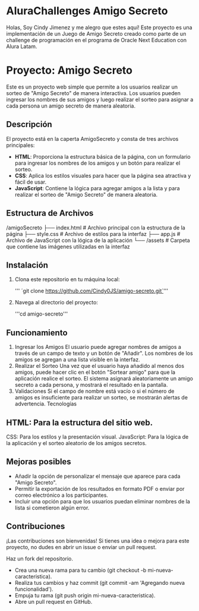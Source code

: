 # AluraChallenges Amigo Secreto
Holas, Soy Cindy Jimenez y me alegro que estes aquí!
Este proyecto es una implementación de un Juego de Amigo Secreto creado como parte de un challenge de programación en el programa de Oracle Next Education con Alura Latam. 

# Proyecto: Amigo Secreto
Este es un proyecto web simple que permite a los usuarios realizar un sorteo de "Amigo Secreto" de manera interactiva. Los usuarios pueden ingresar los nombres de sus amigos y luego realizar el sorteo para asignar a cada persona un amigo secreto de manera aleatoria.

## Descripción
El proyecto está en la caperta AmigoSecreto y consta de tres archivos principales:
- **HTML**: Proporciona la estructura básica de la página, con un formulario para ingresar los nombres de los amigos y un botón para realizar el sorteo.
- **CSS**: Aplica los estilos visuales para hacer que la página sea atractiva y fácil de usar.
- **JavaScript**: Contiene la lógica para agregar amigos a la lista y para realizar el sorteo de "Amigo Secreto" de manera aleatoria.

## Estructura de Archivos
/amigoSecreto 
├── index.html # Archivo principal con la estructura de la página 
├── style.css # Archivo de estilos para la interfaz 
├── app.js # Archivo de JavaScript con la lógica de la aplicación 
└── /assets # Carpeta que contiene las imágenes utilizadas en la interfaz

## Instalación

1. Clona este repositorio en tu máquina local:

   ''' ´git clone https://github.com/Cindy0JS/amigo-secreto.git´'''

2. Navega al directorio del proyecto:

    '''cd amigo-secreto'''

## Funcionamiento
1. Ingresar los Amigos
El usuario puede agregar nombres de amigos a través de un campo de texto y un botón de "Añadir".
Los nombres de los amigos se agregan a una lista visible en la interfaz.
2. Realizar el Sorteo
Una vez que el usuario haya añadido al menos dos amigos, puede hacer clic en el botón "Sortear amigo" para que la aplicación realice el sorteo.
El sistema asignará aleatoriamente un amigo secreto a cada persona, y mostrará el resultado en la pantalla.
3. Validaciones
Si el campo de nombre está vacío o si el número de amigos es insuficiente para realizar un sorteo, se mostrarán alertas de advertencia.
Tecnologías

## HTML: Para la estructura del sitio web.
CSS: Para los estilos y la presentación visual.
JavaScript: Para la lógica de la aplicación y el sorteo aleatorio de los amigos secretos.

## Mejoras posibles
- Añadir la opción de personalizar el mensaje que aparece para cada "Amigo Secreto".
- Permitir la exportación de los resultados en formato PDF o enviar por correo electrónico a los participantes.
- Incluir una opción para que los usuarios puedan eliminar nombres de la lista si cometieron algún error.

## Contribuciones
¡Las contribuciones son bienvenidas! Si tienes una idea o mejora para este proyecto, no dudes en abrir un issue o enviar un pull request.

Haz un fork del repositorio.
- Crea una nueva rama para tu cambio (git checkout -b mi-nueva-caracteristica).
- Realiza tus cambios y haz commit (git commit -am 'Agregando nueva funcionalidad').
- Empuja tu rama (git push origin mi-nueva-caracteristica).
- Abre un pull request en GitHub.

